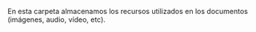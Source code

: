 En esta carpeta almacenamos los recursos utilizados en los documentos (imágenes, audio, vídeo, etc).
